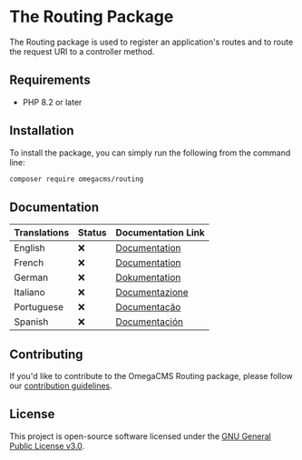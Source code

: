 # The Routing Package

The Routing package is used to register an application's routes
and to route the request URI to a controller method.

## Requirements

* PHP 8.2 or later

## Installation

To install the package, you can simply run the following from the
command line:

```sh
composer require omegacms/routing
```

## Documentation

| Translations  | Status | Documentation Link                 |
| ------------- | ------ | -----------------------------------|
| English       | ❌     | [Documentation](docs/en/inde.md)   |
| French        | ❌     | [Documentation](docs/fr/index.md)  |
| German        | ❌     | [Dokumentation](docs/de/index.md)  |
| Italiano      | ❌     | [Documentazione](docs/it/index.md) |
| Portuguese    | ❌     | [Documentação](docs/pt/index.md)   |
| Spanish       | ❌     | [Documentación](docs/es/index.md)  |


## Contributing

If you'd like to contribute to the OmegaCMS Routing package, please follow our [contribution guidelines](CONTRIBUTING.md).

## License

This project is open-source software licensed under the [GNU General Public License v3.0](./LICENSE).
